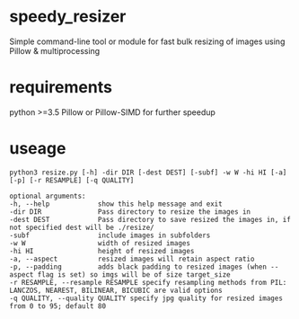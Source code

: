 # speedy_resizer
Simple command-line tool or module for fast bulk resizing of images using Pillow & multiprocessing

# requirements
python >=3.5
Pillow or Pillow-SIMD for further speedup

# useage
```
python3 resize.py [-h] -dir DIR [-dest DEST] [-subf] -w W -hi HI [-a] [-p] [-r RESAMPLE] [-q QUALITY]

optional arguments:
-h, --help            show this help message and exit
-dir DIR              Pass directory to resize the images in
-dest DEST            Pass directory to save resized the images in, if not specified dest will be ./resize/
-subf                 include images in subfolders
-w W                  width of resized images
-hi HI                height of resized images
-a, --aspect          resized images will retain aspect ratio
-p, --padding         adds black padding to resized images (when --aspect flag is set) so imgs will be of size target_size
-r RESAMPLE, --resample RESAMPLE specify resampling methods from PIL: LANCZOS, NEAREST, BILINEAR, BICUBIC are valid options
-q QUALITY, --quality QUALITY specify jpg quality for resized images from 0 to 95; default 80
```
